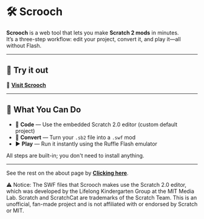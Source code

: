# 🛠️ Scrooch

**Scrooch** is a web tool that lets you make **Scratch 2 mods** in minutes.  
It’s a three-step workflow: edit your project, convert it, and play it—all without Flash.

---

## 🚀 Try it out  
🔗 **[Visit Scrooch](https://sites.google.com/view/scrooch-2/home)**  

---

## 🔧 What You Can Do

- 🧱 **Code** — Use the embedded Scratch 2.0 editor (custom default project)
- 🔁 **Convert** — Turn your `.sb2` file into a `.swf` mod
- ▶️ **Play** — Run it instantly using the Ruffle Flash emulator

All steps are built-in; you don't need to install anything.

---
See the rest on the about page by **[Clicking here](https://sites.google.com/view/scrooch-2/about)**.

⚠️ Notice: The SWF files that Scrooch makes use the Scratch 2.0 editor, which was developed by the Lifelong Kindergarten Group at the MIT Media Lab.
Scratch and ScratchCat are trademarks of the Scratch Team. This is an unofficial, fan-made project and is not affiliated with or endorsed by Scratch or MIT.
